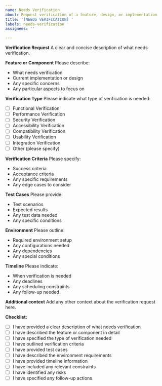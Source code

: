 ```yaml
---
name: Needs Verification
about: Request verification of a feature, design, or implementation
title: '[NEEDS VERIFICATION] '
labels: needs-verification
assignees: ''

---
```


**Verification Request**
A clear and concise description of what needs verification.

**Feature or Component**
Please describe:
- What needs verification
- Current implementation or design
- Any specific concerns
- Any particular aspects to focus on

**Verification Type**
Please indicate what type of verification is needed:
- [ ] Functional Verification
- [ ] Performance Verification
- [ ] Security Verification
- [ ] Accessibility Verification
- [ ] Compatibility Verification
- [ ] Usability Verification
- [ ] Integration Verification
- [ ] Other (please specify)

**Verification Criteria**
Please specify:
- Success criteria
- Acceptance criteria
- Any specific requirements
- Any edge cases to consider

**Test Cases**
Please provide:
- Test scenarios
- Expected results
- Any test data needed
- Any specific conditions

**Environment**
Please outline:
- Required environment setup
- Any configurations needed
- Any dependencies
- Any special conditions

**Timeline**
Please indicate:
- When verification is needed
- Any deadlines
- Any scheduling constraints
- Any follow-up needed

**Additional context**
Add any other context about the verification request here.

**Checklist:**
- [ ] I have provided a clear description of what needs verification
- [ ] I have described the feature or component in detail
- [ ] I have specified the type of verification needed
- [ ] I have outlined verification criteria
- [ ] I have provided test cases
- [ ] I have described the environment requirements
- [ ] I have provided timeline information
- [ ] I have included any relevant constraints
- [ ] I have identified any risks
- [ ] I have specified any follow-up actions 

